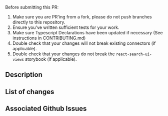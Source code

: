 Before submitting this PR:

1. Make sure you are PR'ing from a fork, please do not push branches directly
   to this repository.
2. Ensure you've written sufficient tests for your work.
3. Make sure Typescript Declarations have been updated if necessary (See instructions in CONTRIBUTING.md)
4. Double check that your changes will not break existing connectors (if
   applicable).
5. Double check that your changes do not break the `react-search-ui-views`
   storybook (if applicable).

## Description

## List of changes

## Associated Github Issues
